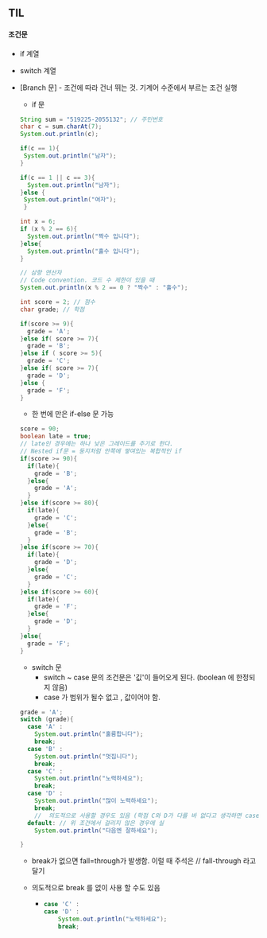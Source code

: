 ## TIL

#### 조건문

 - if 계열

 - switch 계열

 - [Branch 문] - 조건에 따라 건너 뛰는 것. 기계어 수준에서 부르는 조건 실행

    - if 문

   ```` java
   String sum = "519225-2055132"; // 주민번호
   char c = sum.charAt(7);
   System.out.println(c);
   
   if(c == 1){
   	System.out.println("남자");
   }
   
   if(c == 1 || c == 3){
   	 System.out.println("남자");
   }else {
   	System.out.println("여자");
    }
   ````

   ```` java
   int x = 6;
   if (x % 2 == 6){
     System.out.println("짝수 입니다");
   }else{
     System.out.println("홀수 입니다");
   }
   
   // 삼항 연산자
   // Code convention. 코드 수 제한이 있을 때
   System.out.println(x % 2 == 0 ? "짝수" : "홀수");
   ````

   ```` java
   int score = 2; // 점수
   char grade; // 학점
   
   if(score >= 9){
     grade = 'A';
   }else if( score >= 7){
     grade = 'B';
   }else if ( score >= 5){
     grade = 'C';
   }else if( score >= 7){
     grade = 'D';
   }else {
     grade = 'F';
   }
   ````

   - 한 번에 만은 if-else 문 가능

     

   ```` java
   score = 90;
   boolean late = true;
   // late인 경우에는 하나 낮은 그레이드를 주기로 한다.
   // Nested if문 = 둥지처럼 안쪽에 쌓여있는 복합적인 if
   if(score >= 90){
     if(late){
       grade = 'B';
     }else{
       grade = 'A';
     }
   }else if(score >= 80){
     if(late){
       grade = 'C';
     }else{
       grade = 'B';
     }
   }else if(score >= 70){
     if(late){
       grade = 'D';
     }else{
       grade = 'C';
     }
   }else if(score >= 60){
     if(late){
       grade = 'F';
     }else{
       grade = 'D';
     }
   }else{
     grade = 'F';
   }
   ````

   

   - switch 문
     - switch ~ case 문의 조건문은 '깂'이 들어오게 된다. (boolean 에 한정되지 않음)
     - case 가 범위가 될수 없고 , 값이어야 함.

   ```` java
   grade = 'A';
   switch (grade){
     case 'A' :
       System.out.println("훌륭합니다");
       break;
     case 'B' :
       System.out.println("멋집니다");
       break;
     case 'C' :
       System.out.println("노력하세요");
       break;
     case 'D' :
       System.out.println("많이 노력하세요");
       break;
       //  의도적으로 사용할 경우도 있음 (학점 C와 D가 다를 바 없다고 생각하면 case 'C' : case 'D' 로 가능 -> 이경우에는 주석이 필요)
     default: // 위 조건에서 걸리지 않은 경우에 실
       System.out.println("다음엔 잘하세요");
   
   }
   ````

   - break가 없으면 fall=through가 발생함. 이럴 때 주석은 // fall-through 라고 달기

   - 의도적으로 break 를 없이 사용 할 수도 있음

     - ```` java
       case 'C' :
       case 'D' :
           System.out.println("노력하세요");
           break;
       ````

       